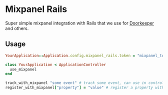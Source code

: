 # Mixpanel Rails

Super simple mixpanel integration with Rails that we use for [Doorkeeper](http://www.doorkeeperhq.com/) and others.

## Usage

```ruby
YourApplication::Application.config.mixpanel_rails.token = "mixpanel_token"

class YourApplication < ApplicationController
  use_mixpanel
end

track_with_mixpanel "some event" # track some event, can use in controller and handles redirects
register_with_mixpanel["property"] = "value" # register a property with mixpanel
```
